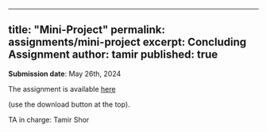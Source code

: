 
---
title: "Mini-Project"
permalink: assignments/mini-project
excerpt: Concluding Assignment
author: tamir
published: true
---

**Submission date**: May 26th, 2024


The assignment is available
[here](https://technionmail-my.sharepoint.com/:u:/g/personal/tamir_shor_campus_technion_ac_il/EVFIoGfCoKRLu_KQSvoh1Q4B_2Q4EmKTZMKb3lnXflcyKA?e=xWbHmW)

(use the download button at the top).


TA in charge: Tamir Shor


